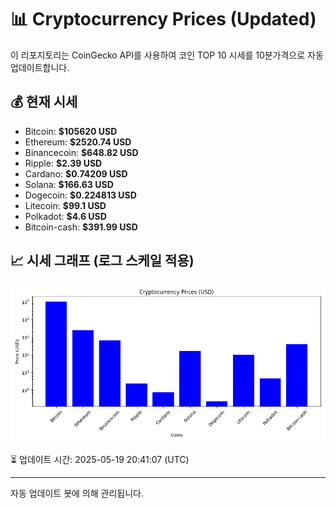 
# 📊 Cryptocurrency Prices (Updated)

이 리포지토리는 CoinGecko API를 사용하여 코인 TOP 10 시세를 10분가격으로 자동 업데이트합니다.

## 💰 현재 시세
- Bitcoin: **$105620 USD**
- Ethereum: **$2520.74 USD**
- Binancecoin: **$648.82 USD**
- Ripple: **$2.39 USD**
- Cardano: **$0.74209 USD**
- Solana: **$166.63 USD**
- Dogecoin: **$0.224813 USD**
- Litecoin: **$99.1 USD**
- Polkadot: **$4.6 USD**
- Bitcoin-cash: **$391.99 USD**

## 📈 시세 그래프 (로그 스케일 적용)
![Crypto Prices](crypto_prices.png)

⏳ 업데이트 시간: 2025-05-19 20:41:07 (UTC)

---
자동 업데이트 봇에 의해 관리됩니다.

